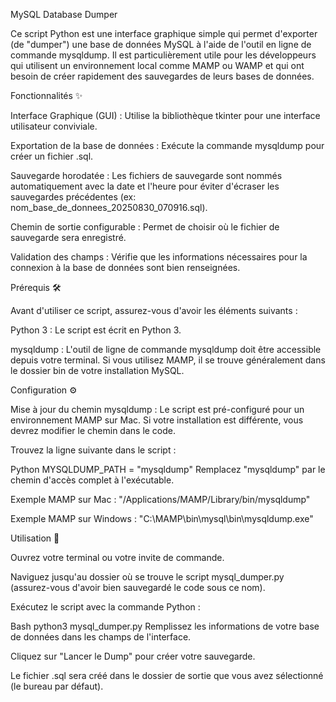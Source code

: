 MySQL Database Dumper

Ce script Python est une interface graphique simple qui permet d'exporter (de "dumper") une base de données MySQL à l'aide de l'outil en ligne de commande mysqldump. Il est particulièrement utile pour les développeurs qui utilisent un environnement local comme MAMP ou WAMP et qui ont besoin de créer rapidement des sauvegardes de leurs bases de données.

Fonctionnalités ✨

Interface Graphique (GUI) : Utilise la bibliothèque tkinter pour une interface utilisateur conviviale.

Exportation de la base de données : Exécute la commande mysqldump pour créer un fichier .sql.

Sauvegarde horodatée : Les fichiers de sauvegarde sont nommés automatiquement avec la date et l'heure pour éviter d'écraser les sauvegardes précédentes (ex: nom_base_de_donnees_20250830_070916.sql).

Chemin de sortie configurable : Permet de choisir où le fichier de sauvegarde sera enregistré.

Validation des champs : Vérifie que les informations nécessaires pour la connexion à la base de données sont bien renseignées.

Prérequis 🛠️

Avant d'utiliser ce script, assurez-vous d'avoir les éléments suivants :

Python 3 : Le script est écrit en Python 3.

mysqldump : L'outil de ligne de commande mysqldump doit être accessible depuis votre terminal. Si vous utilisez MAMP, il se trouve généralement dans le dossier bin de votre installation MySQL.

Configuration ⚙️

Mise à jour du chemin mysqldump : Le script est pré-configuré pour un environnement MAMP sur Mac. Si votre installation est différente, vous devrez modifier le chemin dans le code.

Trouvez la ligne suivante dans le script :

Python
MYSQLDUMP_PATH = "mysqldump"
Remplacez "mysqldump" par le chemin d'accès complet à l'exécutable.

Exemple MAMP sur Mac : "/Applications/MAMP/Library/bin/mysqldump"

Exemple MAMP sur Windows : "C:\\MAMP\\bin\\mysql\\bin\\mysqldump.exe"

Utilisation 🚀

Ouvrez votre terminal ou votre invite de commande.

Naviguez jusqu'au dossier où se trouve le script mysql_dumper.py (assurez-vous d'avoir bien sauvegardé le code sous ce nom).

Exécutez le script avec la commande Python :

Bash
python3 mysql_dumper.py
Remplissez les informations de votre base de données dans les champs de l'interface.

Cliquez sur "Lancer le Dump" pour créer votre sauvegarde.

Le fichier .sql sera créé dans le dossier de sortie que vous avez sélectionné (le bureau par défaut).